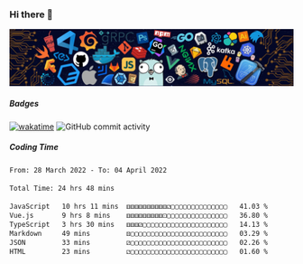 ### Hi there 👋

![R](image/20220304/header_.bzdxkhl6c94.webp)

##### Badges

[![wakatime](https://wakatime.com/badge/user/3c2a8d5a-32f6-4f22-9e9f-3b453aa8478a.svg)](https://wakatime.com/@3c2a8d5a-32f6-4f22-9e9f-3b453aa8478a)
![GitHub commit activity](https://img.shields.io/github/commit-activity/y/HelloAndyZhang/HelloAndyZhang)


<!--
**HelloAndyZhang/HelloAndyZhang** is a ✨ _special_ ✨ repository because its `README.md` (this file) appears on your GitHub profile.

Here are some ideas to get you started:

- 🔭 I’m currently working on ...
- 🌱 I’m currently learning ...
- 👯 I’m looking to collaborate on ...
- 🤔 I’m looking for help with ...
- 💬 Ask me about ...
- 📫 How to reach me: ...
- 😄 Pronouns: ...
- ⚡ Fun fact: ...
-->

<!-- ![Anurag's GitHub stats](https://github-readme-stats.vercel.app/api?username=HelloAndyZhang&theme=cobalt) -->

<!-- ![Top Langs](https://github-readme-stats.vercel.app/api/top-langs/?username=HelloAndyZhang&layout=compact) -->


<!-- ![Ashutosh's github activity graph](https://activity-graph.herokuapp.com/graph?username=HelloAndyZhang&theme=rogue)  -->


##### Coding Time
<!--START_SECTION:waka-->

```text
From: 28 March 2022 - To: 04 April 2022

Total Time: 24 hrs 48 mins

JavaScript   10 hrs 11 mins  ⚅⚅⚅⚅⚅⚅⚅⚅⚅⚅⚁▢▢▢▢▢▢▢▢▢▢▢▢▢▢   41.03 %
Vue.js       9 hrs 8 mins    ⚅⚅⚅⚅⚅⚅⚅⚅⚅⚀▢▢▢▢▢▢▢▢▢▢▢▢▢▢▢   36.80 %
TypeScript   3 hrs 30 mins   ⚅⚅⚅⚂▢▢▢▢▢▢▢▢▢▢▢▢▢▢▢▢▢▢▢▢▢   14.13 %
Markdown     49 mins         ⚄▢▢▢▢▢▢▢▢▢▢▢▢▢▢▢▢▢▢▢▢▢▢▢▢   03.29 %
JSON         33 mins         ⚂▢▢▢▢▢▢▢▢▢▢▢▢▢▢▢▢▢▢▢▢▢▢▢▢   02.26 %
HTML         23 mins         ⚁▢▢▢▢▢▢▢▢▢▢▢▢▢▢▢▢▢▢▢▢▢▢▢▢   01.60 %
```

<!--END_SECTION:waka-->

